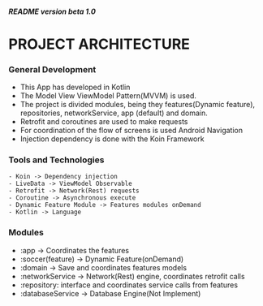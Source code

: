 
##### README version beta 1.0
# PROJECT ARCHITECTURE

### General Development

- This App has developed in Kotlin
- The Model View ViewModel Pattern(MVVM) is used.
- The project is divided modules, being they features(Dynamic feature), repositories, networkService, app (default) and domain.
- Retrofit and coroutines are used to make requests
- For coordination of the flow of screens is used Android Navigation
- Injection dependency is done with the Koin Framework

### Tools and Technologies
    - Koin -> Dependency injection
    - LiveData -> ViewModel Observable
    - Retrofit -> Network(Rest) requests
    - Coroutine -> Asynchronous execute
    - Dynamic Feature Module -> Features modules onDemand
    - Kotlin -> Language

### Modules

- :app -> Coordinates the features
- :soccer(feature) -> Dynamic Feature(onDemand)
- :domain -> Save and coordinates features models
- :networkService -> Network(Rest) engine, coordinates retrofit calls
- :repository: interface and coordinates service calls from features
- :databaseService ->  Database Engine(Not Implement)

